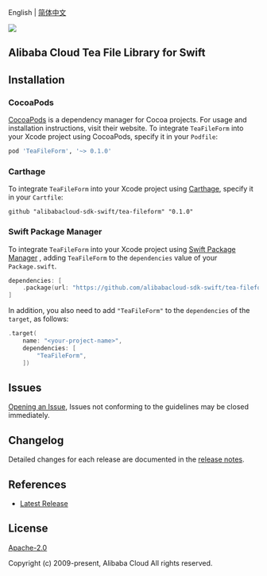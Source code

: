 English | [简体中文](README-CN.md)

![](https://aliyunsdk-pages.alicdn.com/icons/AlibabaCloud.svg)

## Alibaba Cloud Tea File Library for Swift

## Installation

### CocoaPods

[CocoaPods](https://cocoapods.org) is a dependency manager for Cocoa projects. For usage and installation instructions, visit their website. To integrate `TeaFileForm` into your Xcode project using CocoaPods, specify it in your `Podfile`:

```ruby
pod 'TeaFileForm', '~> 0.1.0'
```

### Carthage

To integrate `TeaFileForm` into your Xcode project using [Carthage](https://github.com/Carthage/Carthage), specify it in your `Cartfile`:

```ogdl
github "alibabacloud-sdk-swift/tea-fileform" "0.1.0"
```

### Swift Package Manager

To integrate `TeaFileForm` into your Xcode project using [Swift Package Manager](https://swift.org/package-manager/) , adding `TeaFileForm` to the `dependencies` value of your `Package.swift`.

```swift
dependencies: [
    .package(url: "https://github.com/alibabacloud-sdk-swift/tea-fileform.git", from: "0.1.0")
]
```

In addition, you also need to add `"TeaFileForm"` to the `dependencies` of the `target`, as follows:

```swift
.target(
    name: "<your-project-name>",
    dependencies: [
        "TeaFileForm",
    ])
```

## Issues

[Opening an Issue](https://github.com/aliyun/tea-fileform/issues/new), Issues not conforming to the guidelines may be closed immediately.

## Changelog

Detailed changes for each release are documented in the [release notes](./ChangeLog.txt).

## References

* [Latest Release](https://github.com/aliyun/tea-fileform/tree/master/swift)

## License

[Apache-2.0](http://www.apache.org/licenses/LICENSE-2.0)

Copyright (c) 2009-present, Alibaba Cloud All rights reserved.
